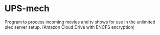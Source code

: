 # UPS-mech
Program to process incoming movies and tv shows for use in the unlimited plex server setup.  (Amazon Cloud Drive with ENCFS encryption)
